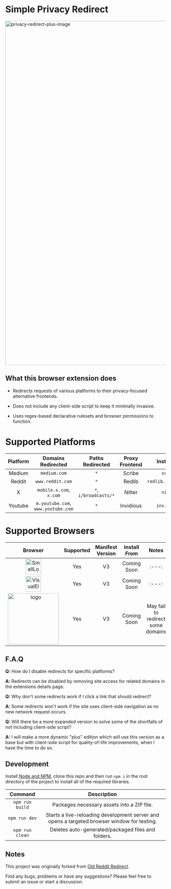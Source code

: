 # Simple Privacy Redirect

<img width="1920" height="1080" alt="privacy-redirect-plus-image" src="https://github.com/user-attachments/assets/2267a677-5dc5-4fa1-aa34-9ffe3f5ad8e6" />

## What this browser extension does
- Redirects requests of various platforms to their privacy-focused alternative frontends.
  
- Does not include any client-side script to keep it minimally invasive.

- Uses regex-based declarative rulesets and browser permissions to function.

# Supported Platforms

|Platform|Domains Redirected|Paths Redirected|Proxy Frontend|Instance Used|Enabled|
|:---:|:---:|:---:|:---:|:---:|:---:|
|Medium|`medium.com`|`*`|Scribe|`scribe.rip`|`True`|
|Reddit|`www.reddit.com`|`*`|Redlib|`redlib.perennialte.ch`|`True`|
|X|`mobile.x.com`, `x.com`|`*`, `i/broadcasts/*`|Nitter|`nitter.net`|`True`|
|Youtube|`m.youtube.com`, `www.youtube.com`|`*`|Invidious|`inv.nadeko.net`|`True`|

# Supported Browsers

|Browser|Supported|Manifest Version|Install From|Notes|
|:---:|:---:|:---:|:---:|:---:|
|<img width="48" height="48" alt="SmallLogo" src="https://github.com/user-attachments/assets/832e0bdf-8f5b-456a-b07e-6ac565f25367" />|Yes|V3|Coming Soon|:---:|
|<img width="48" height="48" alt="VisualElements_150" src="https://github.com/user-attachments/assets/a7cb5103-8134-41d7-9169-ab249e837cec" />|Yes|V3|Coming Soon|:---:|
|<img width="160" height="160" alt="logo" src="https://github.com/user-attachments/assets/93e694cb-ba43-47e4-8bad-53d9839bd559" />|Yes|V3|Coming Soon|May fail to redirect some domains|
  
## F.A.Q

**Q:** How do I disable redirects for specific platforms?

**A:** Redirects can be disabled by removing site access for related domains in the extensions details page.

**Q:** Why don't some redirects work if I click a link that should redirect?

**A:** Some redirects won't work if the site uses client-side navigation as no new network request occurs.

**Q:** Will there be a more expanded version to solve some of the shortfalls of not including client-side script?

**A:** I will make a more dynamic "plus" edition which will use this version as a base but with client-side script for quality-of-life improvements, when I have the time to do so.

## Development

Install [Node and NPM](https://docs.npmjs.com/downloading-and-installing-node-js-and-npm), clone this repo and then run `npm i` in the root directory of the project to install all of the required libraries.

|Command|Description|
|:---:|:---:|
|`npm run build`|Packages necessary assets into a ZIP file.|
|`npm run dev`|Starts a live-reloading development server and opens a targeted browser window for testing.|
|`npm run clean`|Deletes auto-generated/packaged files and folders.|

## Notes

This project was originally forked from [Old Reddit Redirect](https://github.com/tom-james-watson/old-reddit-redirect).

Find any bugs, problems or have any suggestions? Please feel free to submit an issue or start a discussion.
